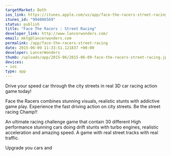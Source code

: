 ```yaml
--- 
targetMarket: Both
ios_link: https://itunes.apple.com/us/app/face-the-racers-street-racing/id994806569?mt=8
itunes_id: "994806569"
status: publish
title: "Face The Racers : Street Racing"
developer_link: http://www.lancerwonders.com/
email: mktg@lancerwonders.com
permalink: /app/face-the-racers-street-racing
date: 2015-06-09 11:33:51.121837 +00:00
developer: LancerWonders
thumb: /uploads/app/2015-06/2015-06-09-face-the-racers-street-racing.jpg
devices: 
- ios
type: app
---
```


Drive your speed car through the city streets in real 3D car racing action game today!

Face the Racers combines stunning visuals, realistic stunts with addictive game play. Experience the fast driving action on city streets. Be the street racing Champ!!

An ultimate racing challenge game that contain 30 different High performance stunning cars doing drift stunts with turbo engines, realistic acceleration and amazing speed. A game with real street tracks with real traffic.

Upgrade you cars and 
